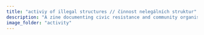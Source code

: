 ```yaml
---
title: "activiy of illegal structures // činnost nelegálních struktur"
description: "A zine documenting civic resistance and community organising in Czechoslovakia between the 1960s and 1990s. Most images are taken from a VHS tape made for training secret service agents in the 1980s, titled 'Activity of Illegal Structures'. <br><br> Printed on an old engineering text book, stitched with recycled covers."
image_folder: "activity"
---
```

